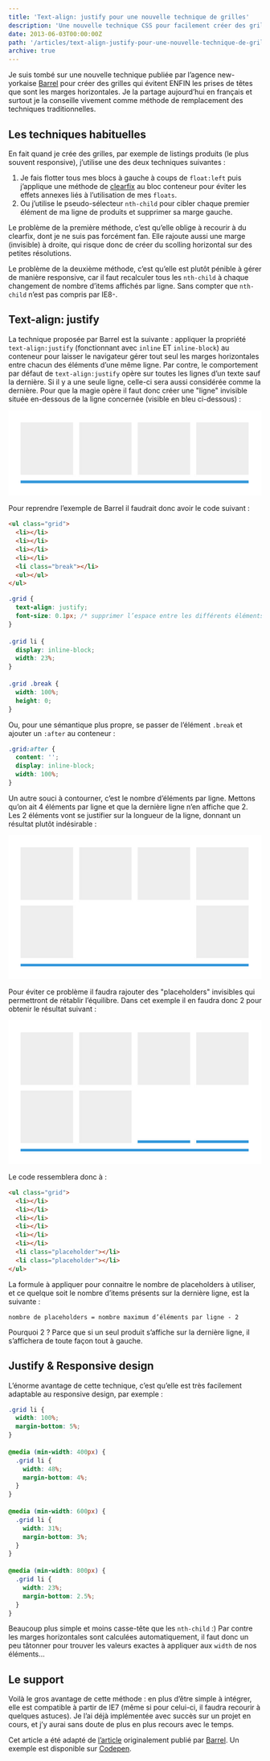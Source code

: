 ```yaml
---
title: 'Text-align: justify pour une nouvelle technique de grilles'
description: 'Une nouvelle technique CSS pour facilement créer des grilles.'
date: 2013-06-03T00:00:00Z
path: '/articles/text-align-justify-pour-une-nouvelle-technique-de-grilles/'
archive: true
---
```


Je suis tombé sur une nouvelle technique publiée par l’agence new-yorkaise [Barrel](http://www.barrelny.com/) pour créer des grilles qui évitent ENFIN les prises de têtes que sont les marges horizontales. Je la partage aujourd’hui en français et surtout je la conseille vivement comme méthode de remplacement des techniques traditionnelles.

## Les techniques habituelles

En fait quand je crée des grilles, par exemple de listings produits (le plus souvent responsive), j’utilise une des deux techniques suivantes :

1. Je fais flotter tous mes blocs à gauche à coups de `float:left` puis j’applique une méthode de [clearfix](http://nicolasgallagher.com/micro-clearfix-hack/) au bloc conteneur pour éviter les effets annexes liés à l’utilisation de mes `floats`.
2. Ou j’utilise le pseudo-sélecteur `nth-child` pour cibler chaque premier élément de ma ligne de produits et supprimer sa marge gauche.

Le problème de la première méthode, c’est qu’elle oblige à recourir à du clearfix, dont je ne suis pas forcément fan. Elle rajoute aussi une marge (invisible) à droite, qui risque donc de créer du scolling horizontal sur des petites résolutions.

Le problème de la deuxième méthode, c’est qu’elle est plutôt pénible à gérer de manière responsive, car il faut recalculer tous les `nth-child` à chaque changement de nombre d’items affichés par ligne. Sans compter que `nth-child` n’est pas compris par IE8-.

## Text-align: justify

La technique proposée par Barrel est la suivante : appliquer la propriété `text-align:justify` (fonctionnant avec `inline` ET `inline-block`) au conteneur pour laisser le navigateur gérer tout seul les marges horizontales entre chacun des éléments d’une même ligne. Par contre, le comportement par défaut de `text-align:justify` opère sur toutes les lignes d’un texte sauf la dernière. Si il y a une seule ligne, celle-ci sera aussi considérée comme la dernière. Pour que la magie opère il faut donc créer une "ligne" invisible située en-dessous de la ligne concernée (visible en bleu ci-dessous) :

![Justify 1](../../images/justify-1.jpg)

Pour reprendre l’exemple de Barrel il faudrait donc avoir le code suivant :

```html
<ul class="grid">
  <li></li>
  <li></li>
  <li></li>
  <li></li>
  <li class="break"></li>
  <ul></ul>
</ul>
```

```css
.grid {
  text-align: justify;
  font-size: 0.1px; /* supprimer l’espace entre les différents éléments */
}

.grid li {
  display: inline-block;
  width: 23%;
}

.grid .break {
  width: 100%;
  height: 0;
}
```

Ou, pour une sémantique plus propre, se passer de l’élément `.break` et ajouter un `:after` au conteneur :

```css
.grid:after {
  content: '';
  display: inline-block;
  width: 100%;
}
```

Un autre souci à contourner, c’est le nombre d’éléments par ligne. Mettons qu’on ait 4 éléments par ligne et que la dernière ligne n’en affiche que 2. Les 2 éléments vont se justifier sur la longueur de la ligne, donnant un résultat plutôt indésirable :

![Justify 2](../../images/justify-2.jpg)

Pour éviter ce problème il faudra rajouter des "placeholders" invisibles qui permettront de rétablir l’équilibre. Dans cet exemple il en faudra donc 2 pour obtenir le résultat suivant :

![Justify 3](../../images/justify-3.jpg)

Le code ressemblera donc à :

```html
<ul class="grid">
  <li></li>
  <li></li>
  <li></li>
  <li></li>
  <li></li>
  <li></li>
  <li class="placeholder"></li>
  <li class="placeholder"></li>
</ul>
```

La formule à appliquer pour connaitre le nombre de placeholders à utiliser, et ce quelque soit le nombre d’items présents sur la dernière ligne, est la suivante :

```text
nombre de placeholders = nombre maximum d’éléments par ligne - 2
```

Pourquoi 2 ? Parce que si un seul produit s’affiche sur la dernière ligne, il s’affichera de toute façon tout à gauche.

## Justify & Responsive design

L’énorme avantage de cette technique, c’est qu’elle est très facilement adaptable au responsive design, par exemple :

```css
.grid li {
  width: 100%;
  margin-bottom: 5%;
}

@media (min-width: 400px) {
  .grid li {
    width: 48%;
    margin-bottom: 4%;
  }
}

@media (min-width: 600px) {
  .grid li {
    width: 31%;
    margin-bottom: 3%;
  }
}

@media (min-width: 800px) {
  .grid li {
    width: 23%;
    margin-bottom: 2.5%;
  }
}
```

Beaucoup plus simple et moins casse-tête que les `nth-child` :) Par contre les marges horizontales sont calculées automatiquement, il faut donc un peu tâtonner pour trouver les valeurs exactes à appliquer aux `width` de nos éléments…

## Le support

Voilà le gros avantage de cette méthode : en plus d’être simple à intégrer, elle est compatible à partir de IE7 (même si pour celui-ci, il faudra recourir à quelques astuces). Je l’ai déjà implémentée avec succès sur un projet en cours, et j’y aurai sans doute de plus en plus recours avec le temps.

<p class="info">Cet article a été adapté de <a href="http://www.barrelny.com/blog/text-align-justify-and-rwd/">l’article</a> originalement publié par <a href="http://www.barrelny.com/">Barrel</a>. Un exemple est disponible sur <a href="http://codepen.io/patrickkunka/pen/GECBF">Codepen</a>.</p>
